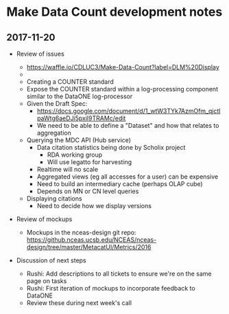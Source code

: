 # Make Data Count development notes

## 2017-11-20

- Review of issues
    - https://waffle.io/CDLUC3/Make-Data-Count?label=DLM%20Display
    -
    - Creating a COUNTER standard
    - Expose the COUNTER standard within a log-processing component similar
      to the DataONE log-processor
    - Given the Draft Spec:
        - https://docs.google.com/document/d/1_wtW3TYk7AzmOfm_qjctlpaWtg6aeDJi5pxil9TRAMc/edit
        - We need to be able to define a "Dataset" and how that relates to aggregation
    - Querying the MDC API (Hub service)
        - Data citation statistics being done by Scholix project
            - RDA working group
            - Will use legatto for harvesting
        - Realtime will no scale
        - Aggregated views (eg all accesses for a user) can be expensive
        - Need to build an intermediary cache (perhaps OLAP cube)
        - Depends on MN or CN level queries
    - Displaying citations
        - Need to decide how we display versions

- Review of mockups
  - Mockups in the nceas-design git repo: https://github.nceas.ucsb.edu/NCEAS/nceas-design/tree/master/MetacatUI/Metrics/2016
- Discussion of next steps
    - Rushi: Add descriptions to all tickets to ensure we're on the same page on tasks
    - Rushi: First iteration of mockups to incorporate feedback to DataONE
    - Review these during next week's call
